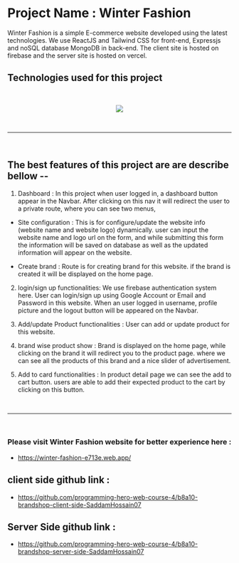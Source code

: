 # Project Name : Winter Fashion
Winter Fashion is a simple E-commerce website developed using the latest technologies. We use ReactJS and Tailwind CSS for front-end, Expressjs and noSQL database MongoDB in back-end. The client site is hosted on firebase and the server site is hosted on vercel.

## Technologies used for this project
<br/>
<p align="center">
    <a href="#">
        <img src="https://skillicons.dev/icons?i=html,css,tailwind,react,express,mongodb,firebase" />
    </a>
</p>
<br/>
<hr/>
<br/>

## The best features of this project are are describe bellow --

1. Dashboard : 
In this project when user logged in, a dashboard button appear in the Navbar. After clicking on this nav it will redirect the user to a private route, where you can see two menus, 

- Site configuration : This is for configure/update the website info (website name and website logo) dynamically. user can input the website name and logo url on the form, and while submitting this form the information will be saved on database as well as the updated information will appear on the website.

- Create brand : Route is for creating brand for this website. if the brand is created it will be displayed on the home page.

2. login/sign up functionalities:
We use firebase authentication system here. User can login/sign up using Google Account or Email and Password in this website. When an user logged in username, profile picture and the logout button will be appeared on the Navbar.

3. Add/update Product functionalities :
User can add or update product for this website.

4. brand wise product show : 
Brand is displayed on the home page, while clicking on the brand it will redirect you to the product page. where we can see all the products of this brand and a nice slider of advertisement.

5. Add to card functionalities : 
In product detail page we can see the add to cart button. users are able to add their expected product to the cart by clicking on this button.

<br/>
<hr/>
<br/>

### Please visit Winter Fashion website for better experience here :
- https://winter-fashion-e713e.web.app/

## client side github link :
- https://github.com/programming-hero-web-course-4/b8a10-brandshop-client-side-SaddamHossain07

## Server Side github link :
- https://github.com/programming-hero-web-course-4/b8a10-brandshop-server-side-SaddamHossain07
